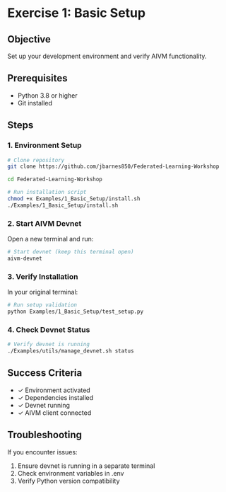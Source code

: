 # Exercise 1: Basic Setup

## Objective

Set up your development environment and verify AIVM functionality.

## Prerequisites

- Python 3.8 or higher
- Git installed

## Steps

### **1. Environment Setup**

```bash
# Clone repository
git clone https://github.com/jbarnes850/Federated-Learning-Workshop

cd Federated-Learning-Workshop

# Run installation script
chmod +x Examples/1_Basic_Setup/install.sh
./Examples/1_Basic_Setup/install.sh
```

### **2. Start AIVM Devnet**

Open a new terminal and run:

```bash
# Start devnet (keep this terminal open)
aivm-devnet
```

### **3. Verify Installation**

In your original terminal:

```bash
# Run setup validation
python Examples/1_Basic_Setup/test_setup.py
```

### **4. Check Devnet Status**

```bash
# Verify devnet is running
./Examples/utils/manage_devnet.sh status
```

## Success Criteria

- ✓ Environment activated
- ✓ Dependencies installed
- ✓ Devnet running
- ✓ AIVM client connected

## Troubleshooting

If you encounter issues:

1. Ensure devnet is running in a separate terminal
2. Check environment variables in .env
3. Verify Python version compatibility
